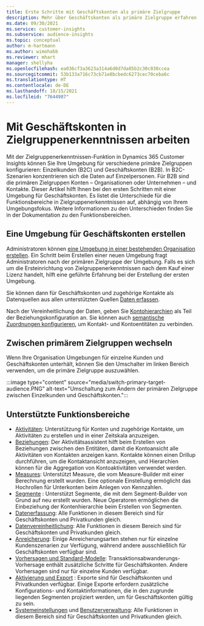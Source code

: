 ```yaml
---
title: Erste Schritte mit Geschäftskonten als primäre Zielgruppe
description: Mehr über Geschäftskonten als primäre Zielgruppe erfahren Dynamics 365 Customer Insights.
ms.date: 09/30/2021
ms.service: customer-insights
ms.subservice: audience-insights
ms.topic: conceptual
author: m-hartmann
ms.author: wimohabb
ms.reviewer: mhart
manager: shellyha
ms.openlocfilehash: ea036cf3a3623a314a6d0d7da85b2c30c030ccea
ms.sourcegitcommit: 53b133a716c73cb71e8bcbedc6273cec70ceba6c
ms.translationtype: HT
ms.contentlocale: de-DE
ms.lasthandoff: 10/15/2021
ms.locfileid: "7644987"
---
```

# <a name="work-with-business-accounts-in-audience-insights"></a>Mit Geschäftskonten in Zielgruppenerkenntnissen arbeiten

Mit der Zielgruppenerkenntnissen-Funktion in Dynamics 365 Customer Insights können Sie Ihre Umgebung für verschiedene primäre Zielgruppen konfigurieren: Einzelkunden (B2C) und Geschäftskonten (B2B). In B2C-Szenarien konzentrieren sich die Daten auf Einzelpersonen. Für B2B sind die primären Zielgruppen Konten – Organisationen oder Unternehmen – und Kontakte. Dieser Artikel hilft Ihnen bei den ersten Schritten mit einer Umgebung für Geschäftskonten. Es listet die Unterschiede für die Funktionsbereiche in Zielgruppenerkenntnissen auf, abhängig von Ihrem Umgebungsfokus. Weitere Informationen zu den Unterschieden finden Sie in der Dokumentation zu den Funktionsbereichen. 

## <a name="create-an-environment-for-business-accounts"></a>Eine Umgebung für Geschäftskonten erstellen

Administratoren können [eine Umgebung in einer bestehenden Organisation erstellen](create-environment.md). Ein Schritt beim Erstellen einer neuen Umgebung fragt Administratoren nach der primären Zielgruppe der Umgebung. Falls es sich um die Ersteinrichtung von Zielgruppenerkenntnissen nach dem Kauf einer Lizenz handelt, hilft eine geführte Erfahrung bei der Erstellung der ersten Umgebung.

Sie können dann für Geschäftskonten und zugehörige Kontakte als Datenquellen aus allen unterstützten Quellen [Daten erfassen](data-sources.md).

Nach der Vereinheitlichung der Daten, geben Sie [Kontohierarchien](relationships.md#set-up-account-hierarchies) als Teil der Beziehungskonfiguration an. Sie können auch [semantische Zuordnungen konfigurieren](semantic-mappings.md), um Kontakt- und Kontoentitäten zu verbinden. 

## <a name="switch-between-primary-target-audience"></a>Zwischen primärem Zielgruppen wechseln

Wenn Ihre Organisation Umgebungen für einzelne Kunden und Geschäftskonten unterhält, können Sie den Umschalter im linken Bereich verwenden, um die primäre Zielgruppe auszuwählen.

:::image type="content" source="media/switch-primary-target-audience.PNG" alt-text="Umschaltung zum Ändern der primären Zielgruppe zwischen Einzelkunden und Geschäftskonten.":::

## <a name="supported-feature-areas"></a>Unterstützte Funktionsbereiche

- [Aktivitäten](activities.md): Unterstützung für Konten und zugehörige Kontakte, um Aktivitäten zu erstellen und in einer Zeitskala anzuzeigen.
- [Beziehungen](relationships.md): Der Aktivitätsassistent hilft beim Erstellen von Beziehungen zwischen den Entitäten, damit die Kontoansicht alle Aktivitäten von Kontakten anzeigen kann. Kontakte können einen Drillup durchführen, um die Kontaktansicht anzuzeigen, und Hierarchien können für die Aggregation von Kontoaktivitäten verwendet werden.
- [Measures](measures.md): Unterstützt Measure, die vom Measure-Builder mit einer Berechnung erstellt wurden. Eine optionale Einstellung ermöglicht das Hochrollen für Unterkonten beim Anlegen von Kennzahlen.
- [Segmente](segments.md) : Unterstützt Segmente, die mit dem Segment-Builder von Grund auf neu erstellt wurden. Neue Operatoren ermöglichen die Einbeziehung der Kontenhierarchie beim Erstellen von Segmenten.
- [Datenerfassung](data-sources.md): Alle Funktionen in diesem Bereich sind für Geschäftskonten und Privatkunden gleich.
- [Datenvereinheitlichung](data-unification.md): Alle Funktionen in diesem Bereich sind für Geschäftskonten und Privatkunden gleich.
- [Anreicherung](enrichment-hub.md): Einige Anreicherungsarten stehen nur für einzelne Kundenszenarien zur Verfügung, während andere ausschließlich für Geschäftskonten verfügbar sind.
- [Vorhersagen und Standard-Modelle](predictions-overview.md): Transaktionsabwanderungs-Vorhersage enthält zusätzliche Schritte für Geschäftskonten. Andere Vorhersagen sind nur für einzelne Kunden verfügbar.
- [Aktivierung und Export](export-destinations.md) : Exporte sind für Geschäftskonten und Privatkunden verfügbar. Einige Exporte erfordern zusätzliche Konfigurations- und Kontaktinformationen, die in den zugrunde liegenden Segmenten projiziert werden, um für Geschäftskonten gültig zu sein.
- [Systemeinstellungen](system.md) und [Benutzerverwaltung](permissions.md): Alle Funktionen in diesem Bereich sind für Geschäftskonten und Privatkunden gleich.

